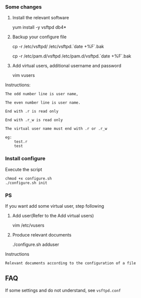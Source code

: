 ### Some changes

1. Install the relevant software

    yum install -y vsftpd db4*

2. Backup your configure file

    cp -r /etc/vsftpd/ /etc/vsftpd.\`date +%F\`.bak
    
    cp -r /etc/pam.d/vsftpd /etc/pam.d/vsftpd.\`date +%F\`.bak

3. Add virtual users, additional username and password

    vim vusers

Instructions:

```
The odd number line is user name,

The even number line is user name.

End with .r is read only

End with .r_w is read only

The virtual user name must end with .r or .r_w

eg:
    test.r
    test
```


### Install configure

Execute the script

    chmod +x configure.sh
    ./configure.sh init

### PS

If you want add some virtual user, step following

1.  Add user(Refer to the Add virtual users)

    vim /etc/vusers

2. Produce relevant documents

    ./configure.sh adduser

Instructions

```
Relevant documents according to the configuration of a file
```

## FAQ

If some settings and do not understand, see `vsftpd.conf`

